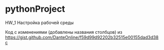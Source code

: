 # pythonProject
HW_1 Настройка рабочей среды

Код с изменениями (добавлены названия столбцов) из https://gist.github.com/DanteOnline/f59d99d92202b32515e00155dad3d38c
